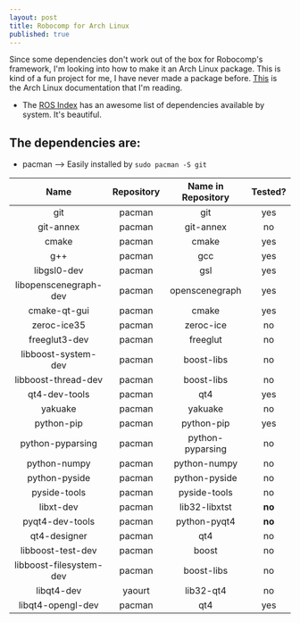 ```yaml
---
layout: post
title: Robocomp for Arch Linux
published: true
---
```


Since some dependencies don't work out of the box for Robocomp's framework, I'm looking into how to make it an Arch Linux package. This is kind of a fun project for me, I have never made a package before.
[This](https://wiki.archlinux.org/index.php/creating_packages) is the Arch Linux documentation that I'm reading.

- The [ROS Index](http://rosindex.github.io/d/qt4-dev-tools/) has an awesome list of dependencies available by system. It's beautiful. 


## The dependencies are:


* pacman --> Easily installed by `sudo pacman -S git`


Name              | Repository | Name in Repository        |  Tested?
:---: | :---: | :---: | :---:
git | pacman | git | yes
git-annex | pacman | git-annex | no
cmake | pacman | cmake | yes
g++ | pacman | gcc | yes
libgsl0-dev | pacman | gsl |yes
libopenscenegraph-dev | pacman | openscenegraph | yes
cmake-qt-gui | pacman | cmake | yes
zeroc-ice35  | pacman | zeroc-ice | no
freeglut3-dev  | pacman | freeglut | no
libboost-system-dev | pacman | boost-libs | no
libboost-thread-dev | pacman | boost-libs | no
qt4-dev-tools | pacman | qt4 | yes
yakuake | pacman | yakuake | no 
python-pip | pacman | python-pip | yes  
python-pyparsing | pacman | python-pyparsing | no 
python-numpy | pacman | python-numpy | no 
python-pyside | pacman | python-pyside | no 
pyside-tools | pacman | pyside-tools | no
libxt-dev | pacman | lib32-libxtst | **no** 
pyqt4-dev-tools | pacman | python-pyqt4 | **no** 
qt4-designer | pacman | qt4 | no 
libboost-test-dev | pacman | boost | no 
libboost-filesystem-dev | pacman | boost-libs | no 
libqt4-dev | yaourt | lib32-qt4 | no 
libqt4-opengl-dev | pacman | qt4 | yes 
